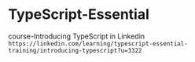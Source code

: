# TypeScript-Essential
course-Introducing TypeScript in Linkedin
`https://linkedin.com/learning/typescript-essential-training/introducing-typescript?u=3322`
